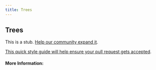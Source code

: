 ```yaml
---
title: Trees
---
```


## Trees

This is a stub. [Help our community expand it](https://github.com/freeCodeCamp/guide-articles/tree/master/articles/Computer-Science/Data-Structures/Trees/index.md).

[This quick style guide will help ensure your pull request gets accepted](https://github.com/freeCodeCamp/guide-articles/blob/master/README.md).

<!-- The article goes here, in GitHub-flavored Markdown. Feel free to add YouTube videos, images, and CodePen/JSBin embeds  -->

#### More Information:
<!-- Please add any articles you think might be helpful to read before writing the article -->


